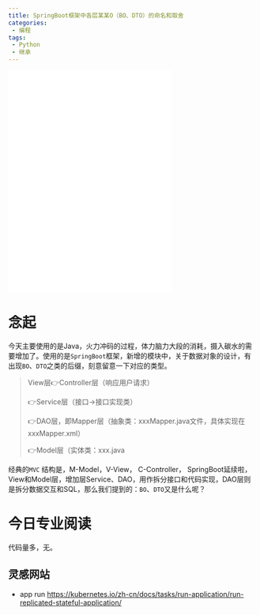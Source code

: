 ```yaml
---
title: SpringBoot框架中各层某某O（BO、DTO）的命名和取舍
categories:
 - 编程
tags: 
 - Python
 - 继承
---
```


<iframe frameborder="no" border="0" marginwidth="0" marginheight="0" width=330 height=450 src="//music.163.com/outchain/player?type=0&id=2916766519&auto=1&height=430"></iframe>

# 念起


今天主要使用的是Java，火力冲码的过程，体力脑力大段的消耗，摄入碳水的需要增加了。使用的是`SpringBoot`框架，新增的模块中，关于数据对象的设计，有出现`BO`、`DTO`之类的后缀，刻意留意一下对应的类型。

> View层👉Controller层（响应用户请求）
>
> 👉Service层（接口->接口实现类）
>
> 👉DAO层，即Mapper层（抽象类：xxxMapper.java文件，具体实现在xxxMapper.xml）
>
> 👉Model层（实体类：xxx.java

经典的`MVC` 结构是，M-Model，V-View， C-Controller， SpringBoot延续啦，View和Model层，增加层Service、DAO，用作拆分接口和代码实现，DAO层则是拆分数据交互和SQL，那么我们提到的：`BO`、`DTO`又是什么呢？


# 今日专业阅读

代码量多，无。

## 灵感网站

- app run https://kubernetes.io/zh-cn/docs/tasks/run-application/run-replicated-stateful-application/
